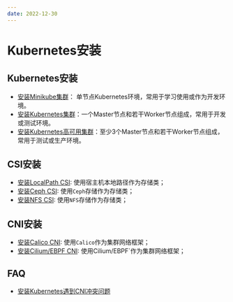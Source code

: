 ```yaml
---
date: 2022-12-30
---
```


# Kubernetes安装

## Kubernetes安装

- [安装Minikube集群](./installation/minikube.md)： 单节点Kubernetes环境，常用于学习使用或作为开发环境。
- [安装Kubernetes集群](./installation/kubernetes-cluster.md)：一个Master节点和若干Worker节点组成，常用于开发或测试环境。
- [安装Kubernetes高可用集群](./installation/kubernetes-cluster-ha.md)：至少3个Master节点和若干Worker节点组成，常用于测试或生产环境。

## CSI安装
- [安装LocalPath CSI](./installation/csi-localpath.md): 使用宿主机本地路径作为存储类；
- [安装Ceph CSI](./installation/csi-ceph.md): 使用`Ceph`存储作为存储类；
- [安装NFS CSI](./installation/csi-nfs.md): 使用`NFS`存储作为存储类；


## CNI安装
- [安装Calico CNI](./installation/cni-calico.md): 使用`Calico`作为集群网络框架；
- [安装Cilium/EBPF CNI](./installation/cni-cilium-ebpf.md): 使用Cilium/EBPF`作为集群网络框架；

## FAQ
- [安装Kubernetes遇到CNI冲突问题](./installation/faq.md#安装kubernetes遇到cni冲突问题)